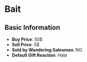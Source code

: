 # Bait

## Basic Information

- **Buy Price**: 50$
- **Sell Price**: 5$
- **Sold by Wandering Salesman**: NO
- **Default Gift Reaction**: Hate